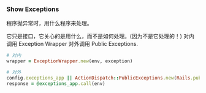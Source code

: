 ### Show Exceptions

程序抛异常时，用什么程序来处理。

它只是接口，它关心的是用什么，而不是如何处理。(因为不是它处理的！)
对内调用 Exception Wrapper
对外调用 Public Exceptions.

```ruby
# 对内
wrapper = ExceptionWrapper.new(env, exception)
```

```ruby
# 对外
config.exceptions_app || ActionDispatch::PublicExceptions.new(Rails.public_path)
response = @exceptions_app.call(env)
```
